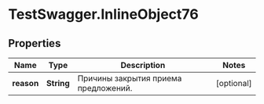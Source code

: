 # TestSwagger.InlineObject76

## Properties

Name | Type | Description | Notes
------------ | ------------- | ------------- | -------------
**reason** | **String** | Причины закрытия приема предложений. | [optional] 


